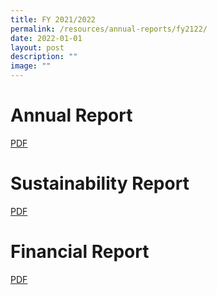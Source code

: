 ```yaml
---
title: FY 2021/2022
permalink: /resources/annual-reports/fy2122/
date: 2022-01-01
layout: post
description: ""
image: ""
---
```

# **Annual Report**
[PDF](/files/resources/annual-reports/SDC_Annual_Report_FY2021_2022.pdf)

# **Sustainability Report**
[PDF](/files/resources/annual-reports/SDC_Sustainability_Report_FY2021_2022.pdf)

# **Financial Report**
[PDF](/files/resources/annual-reports/SDC_Financial_Report_FY2021_2022.pdf)
